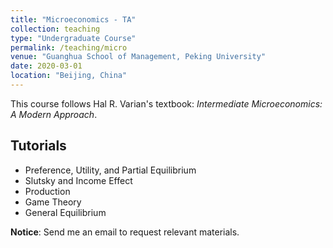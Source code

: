```yaml
---
title: "Microeconomics - TA"
collection: teaching
type: "Undergraduate Course"
permalink: /teaching/micro
venue: "Guanghua School of Management, Peking University"
date: 2020-03-01
location: "Beijing, China"
---
```


This course follows Hal R. Varian's textbook: *Intermediate Microeconomics: A Modern Approach*.

Tutorials
------
* Preference, Utility, and Partial Equilibrium
* Slutsky and Income Effect
* Production
* Game Theory
* General Equilibrium

**Notice**: Send me an email to request relevant materials.
